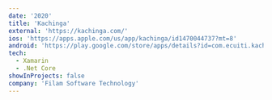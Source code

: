 ```yaml
---
date: '2020'
title: 'Kachinga'
external: 'https://kachinga.com/'
ios: 'https://apps.apple.com/us/app/kachinga/id1470044737?mt=8'
android: 'https://play.google.com/store/apps/details?id=com.ecuiti.kachinga&hl=en_US%20target='
tech:
  - Xamarin
  - .Net Core
showInProjects: false
company: 'Filam Software Technology'
---
```


